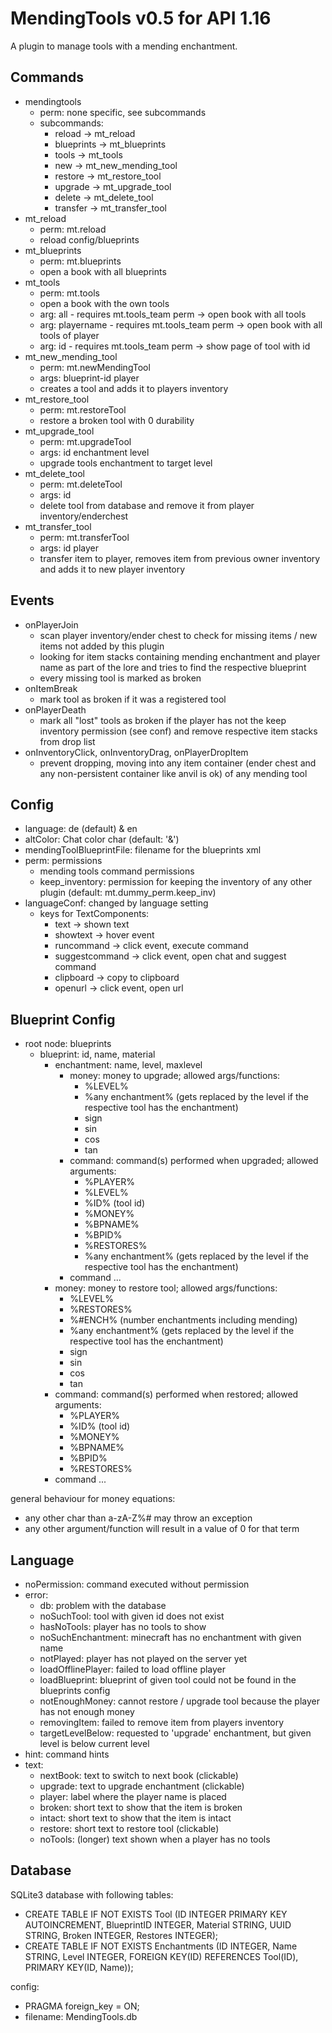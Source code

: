 # MendingTools v0.5 for API 1.16

A plugin to manage tools with a mending enchantment.

## Commands

- mendingtools
    - perm: none specific, see subcommands
    - subcommands:
        - reload -> mt_reload
        - blueprints -> mt_blueprints
        - tools -> mt_tools
        - new -> mt_new_mending_tool
        - restore -> mt_restore_tool
        - upgrade -> mt_upgrade_tool
        - delete -> mt_delete_tool
        - transfer -> mt_transfer_tool
- mt_reload
    - perm: mt.reload
    - reload config/blueprints
- mt_blueprints
    - perm: mt.blueprints
    - open a book with all blueprints
- mt_tools
    - perm: mt.tools
    - open a book with the own tools
    - arg: all - requires mt.tools_team perm -> open book with all tools
    - arg: playername - requires mt.tools_team perm -> open book with all tools of player
    - arg: id - requires mt.tools_team perm -> show page of tool with id
- mt_new_mending_tool
    - perm: mt.newMendingTool
    - args: blueprint-id player
    - creates a tool and adds it to players inventory
- mt_restore_tool
    - perm: mt.restoreTool
    - restore a broken tool with 0 durability
- mt_upgrade_tool
    - perm: mt.upgradeTool
    - args: id enchantment level
    - upgrade tools enchantment to target level
- mt_delete_tool
    - perm: mt.deleteTool
    - args: id
    - delete tool from database and remove it from player inventory/enderchest
- mt_transfer_tool
    - perm: mt.transferTool
    - args: id player
    - transfer item to player, removes item from previous owner inventory and adds it to new player inventory

## Events

- onPlayerJoin
    - scan player inventory/ender chest to check for missing items / new items not added by this plugin
    - looking for item stacks containing mending enchantment and player name as part of the lore and tries to find the
      respective blueprint
    - every missing tool is marked as broken
- onItemBreak
    - mark tool as broken if it was a registered tool
- onPlayerDeath
    - mark all "lost" tools as broken if the player has not the keep inventory permission (see conf) and remove
      respective item stacks from drop list
- onInventoryClick, onInventoryDrag, onPlayerDropItem
    - prevent dropping, moving into any item container (ender chest and any non-persistent container like anvil is ok)
      of any mending tool

## Config

- language: de (default) & en
- altColor: Chat color char (default: '&')
- mendingToolBlueprintFile: filename for the blueprints xml
- perm: permissions
    - mending tools command permissions
    - keep_inventory: permission for keeping the inventory of any other plugin (default: mt.dummy_perm.keep_inv)
- languageConf: changed by language setting
    - keys for TextComponents:
        - text -> shown text
        - showtext -> hover event
        - runcommand -> click event, execute command
        - suggestcommand -> click event, open chat and suggest command
        - clipboard -> copy to clipboard
        - openurl -> click event, open url

## Blueprint Config

- root node: blueprints
    - blueprint: id, name, material
        - enchantment: name, level, maxlevel
            - money: money to upgrade; allowed args/functions:
                - %LEVEL%
                - %any enchantment% (gets replaced by the level if the respective tool has the enchantment)
                - sign
                - sin
                - cos
                - tan
            - command: command(s) performed when upgraded; allowed arguments:
                - %PLAYER%
                - %LEVEL%
                - %ID% (tool id)
                - %MONEY%
                - %BPNAME%
                - %BPID%
                - %RESTORES%
                - %any enchantment% (gets replaced by the level if the respective tool has the enchantment)
            - command ...
        - money: money to restore tool; allowed args/functions:
            - %LEVEL%
            - %RESTORES%
            - %#ENCH% (number enchantments including mending)
            - %any enchantment% (gets replaced by the level if the respective tool has the enchantment)
            - sign
            - sin
            - cos
            - tan
        - command: command(s) performed when restored; allowed arguments:
            - %PLAYER%
            - %ID% (tool id)
            - %MONEY%
            - %BPNAME%
            - %BPID%
            - %RESTORES%
        - command ...

general behaviour for money equations:

- any other char than a-zA-Z%# may throw an exception
- any other argument/function will result in a value of 0 for that term

## Language

- noPermission: command executed without permission
- error:
    - db: problem with the database
    - noSuchTool: tool with given id does not exist
    - hasNoTools: player has no tools to show
    - noSuchEnchantment: minecraft has no enchantment with given name
    - notPlayed: player has not played on the server yet
    - loadOfflinePlayer: failed to load offline player
    - loadBlueprint: blueprint of given tool could not be found in the blueprints config
    - notEnoughMoney: cannot restore / upgrade tool because the player has not enough money
    - removingItem: failed to remove item from players inventory
    - targetLevelBelow: requested to 'upgrade' enchantment, but given level is below current level
- hint: command hints
- text:
    - nextBook: text to switch to next book (clickable)
    - upgrade: text to upgrade enchantment (clickable)
    - player: label where the player name is placed
    - broken: short text to show that the item is broken
    - intact: short text to show that the item is intact
    - restore: short text to restore tool (clickable)
    - noTools: (longer) text shown when a player has no tools

## Database

SQLite3 database with following tables:

- CREATE TABLE IF NOT EXISTS Tool (ID INTEGER PRIMARY KEY AUTOINCREMENT, BlueprintID INTEGER, Material STRING, UUID
  STRING, Broken INTEGER, Restores INTEGER);
- CREATE TABLE IF NOT EXISTS Enchantments (ID INTEGER, Name STRING, Level INTEGER, FOREIGN KEY(ID) REFERENCES Tool(ID),
  PRIMARY KEY(ID, Name));

config:

- PRAGMA foreign_key = ON;
- filename: MendingTools.db